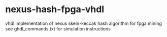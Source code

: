 # nexus-hash-fpga-vhdl
vhdl implementation of nexus skein-keccak hash algorithm for fpga mining
see ghdl_commands.txt for simulation instructions
